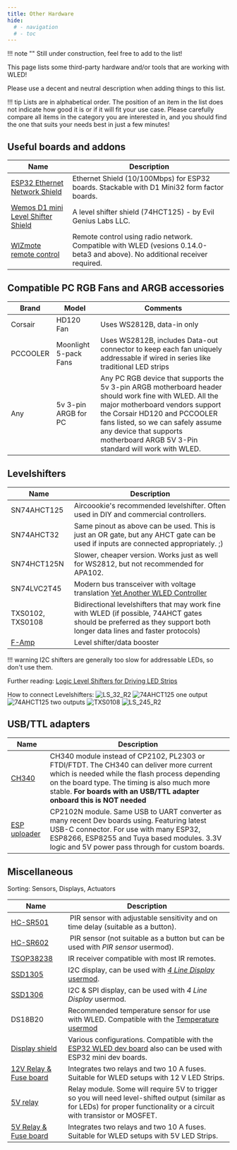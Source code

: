 ```yaml
---
title: Other Hardware
hide:
  # - navigation
  # - toc
---
```


!!! note ""
    Still under construction, feel free to add to the list!

This page lists some third-party hardware and/or tools that are working with WLED!

Please use a decent and neutral description when adding things to this list.

!!! tip
    Lists are in alphabetical order. The position of an item in the list does not indicate how good it is or if it will fit your use case.
    Please carefully compare all items in the category you are interested in, and you should find the one that suits your needs best in just a few minutes! 

## Useful boards and addons

| Name | Description |
|---|---|
[ESP32 Ethernet Network Shield](https://www.tindie.com/products/30385/)| Ethernet Shield (10/100Mbps) for ESP32 boards. Stackable with D1 Mini32 form factor boards.
[Wemos D1 mini Level Shifter Shield](https://www.tindie.com/products/jasoncoon/wemos-d1-mini-esp8266-level-shifter-mini-shield/) | A level shifter shield (74HCT125) - by Evil Genius Labs LLC.
[WIZmote remote control](https://www.google.com/search?q=wizmote) | Remote control using radio network. Compatible with WLED (vesions 0.14.0-beta3 and above). No additional receiver required.

## Compatible PC RGB Fans and ARGB accessories

| Brand | Model | Comments |
|---|---|---|
Corsair | HD120 Fan | Uses WS2812B, data-in only
PCCOOLER | Moonlight 5-pack Fans | Uses WS2812B, includes Data-out connector to keep each fan uniquely addressable if wired in series like traditional LED strips
Any | 5v 3-pin ARGB for PC | Any PC RGB device that supports the 5v 3-pin ARGB motherboard header should work fine with WLED. All the major motherboard vendors support the Corsair HD120 and PCCOOLER fans listed, so we can safely assume any device that supports motherboard ARGB 5V 3-Pin standard will work with WLED.

## Levelshifters

| Name | Description |
|---|---|
SN74AHCT125 | Aircoookie's recommended levelshifter. Often used in DIY and commercial controllers.
SN74AHCT32 | Same pinout as above can be used. This is just an OR gate, but any AHCT gate can be used if inputs are connected appropriately. ;)
SN74HCT125N | Slower, cheaper version. Works just as well for WS2812, but not recommended for APA102.
SN74LVC2T45 | Modern bus transceiver with voltage translation [Yet Another WLED Controller](https://github.com/lizardsystems/yawl-controller)
TXS0102, TXS0108 | Bidirectional levelshifters that may work fine with WLED (if possible, 74AHCT gates should be preferred as they support both longer data lines and faster protocols)
[F-Amp](https://pixelcontroller.com/store/accessories/54-famp-xconnect.html) | Level shifter/data booster

!!! warning
    I2C shifters are generally too slow for addressable LEDs, so don't use them.

Further reading:
[Logic Level Shifters for Driving LED Strips](https://electricfiredesign.com/2021/03/12/logic-level-shifters-for-driving-led-strips/)

How to connect Levelshifters:
![LS_32_R2](../assets/images/content/LS_32_R2.jpg)
![74AHCT125 one output](../assets/images/content/pic1.jpg)
![74AHCT125 two outputs](../assets/images/content/pic2.jpg)
![TXS0108](../assets/images/content/pic3.jpg)
![LS_245_R2](../assets/images/content/LS_245_R2.jpg)

## USB/TTL adapters


| Name | Description |
|---|---|
[CH340](https://www.aliexpress.com/item/32761423124.html) | CH340 module instead of CP2102, PL2303 or FTDI/FTDT. The CH340 can deliver more current which is needed while the flash process depending on the board type. The timing is also much more stable. **For boards with an USB/TTL adapter onboard this is NOT needed**
[ESP uploader](https://github.com/srg74/ESP-uploader) |  CP2102N module. Same USB to UART converter as many recent Dev boards using. Featuring latest USB-C connector. For use with many ESP32, ESP8266, ESP8255 and Tuya based modules. 3.3V logic and 5V power pass through for custom boards.

## Miscellaneous

Sorting: Sensors, Displays, Actuators

| Name | Description |
|---|---|
[HC-SR501](https://www.aliexpress.com/wholesale?catId=0&SearchText=HC-SR501) | PIR sensor with adjustable sensitivity and on time delay (suitable as a button).
[HC-SR602](https://www.aliexpress.com/wholesale?catId=0&SearchText=HC-SR602) | PIR sensor (not suitable as a button but can be used with _PIR sensor_ usermod).
[TSOP38238](https://www.aliexpress.com/item/32834341300.html) | IR receiver compatible with most IR remotes.
[SSD1305](https://www.aliexpress.com/wholesale?catId=0&SearchText=SSD1305) | I2C display, can be used with [_4 Line Display_ usermod](https://github.com/Aircoookie/WLED/tree/master/usermods/usermod_v2_four_line_display).
[SSD1306](https://www.aliexpress.com/wholesale?catId=0&SearchText=SSD1306) | I2C & SPI display, can be used with _4 Line Display_ usermod.
DS18B20 | Recommended temperature sensor for use with WLED. Compatible with the [Temperature usermod](https://github.com/Aircoookie/WLED/tree/master/usermods/Temperature)
[Display shield](https://www.tindie.com/products/27112/) | Various configurations. Compatible with the [ESP32 WLED dev board](https://www.tindie.com/products/27056/) also can be used with ESP32 mini dev boards.
[12V Relay & Fuse board](https://shop.myhome-control.de/Relais-Board-fuer-WLED-Controller-12V/HW10011)|Integrates two relays and two 10 A fuses. Suitable for WLED setups with 12 V LED Strips.
[5V relay](https://www.aliexpress.com/wholesale?catId=0&SearchText=5v+relay+module) | Relay module. Some will require 5V to trigger so you will need level-shifted output (similar as for LEDs) for proper functionality or a circuit with transistor or MOSFET.
[5V Relay & Fuse board](https://shop.myhome-control.de/Relais-Board-fuer-WLED-Controller-5V/HW10005)|Integrates two relays and two 10 A fuses. Suitable for WLED setups with 5V LED Strips.
